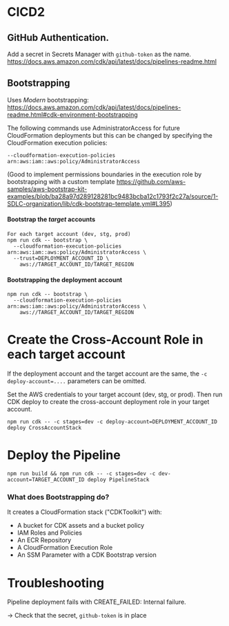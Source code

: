 # CICD2

## GitHub Authentication.

Add a secret in Secrets Manager with `github-token` as the name.
https://docs.aws.amazon.com/cdk/api/latest/docs/pipelines-readme.html

## Bootstrapping
Uses _Modern_ bootstrapping: https://docs.aws.amazon.com/cdk/api/latest/docs/pipelines-readme.html#cdk-environment-bootstrapping

The following commands use AdministratorAccess for future CloudFormation deployments but this can be changed by specifying the CloudFormation execution policies:
```
--cloudformation-execution-policies arn:aws:iam::aws:policy/AdministratorAccess
```
(Good to implement permissions boundaries in the execution role by bootstrapping with a custom template
https://github.com/aws-samples/aws-bootstrap-kit-examples/blob/ba28a97d289128281bc9483bcba12c1793f2c27a/source/1-SDLC-organization/lib/cdk-bootstrap-template.yml#L395)

#### Bootstrap the _target_ accounts
```
For each target account (dev, stg, prod)
npm run cdk -- bootstrap \
  --cloudformation-execution-policies arn:aws:iam::aws:policy/AdministratorAccess \
  --trust=DEPLOYMENT_ACCOUNT_ID \
    aws://TARGET_ACCOUNT_ID/TARGET_REGION
```

#### Bootstrapping the deployment account
```
npm run cdk -- bootstrap \
  --cloudformation-execution-policies arn:aws:iam::aws:policy/AdministratorAccess \
    aws://TARGET_ACCOUNT_ID/TARGET_REGION

```

# Create the Cross-Account Role in each target account
If the deployment account and the target account are the same, the `-c deploy-account=....` parameters can be omitted.

Set the AWS credentials to your target account (dev, stg, or prod).
Then run CDK deploy to create the cross-account deployment role in your target account.

```
npm run cdk -- -c stages=dev -c deploy-account=DEPLOYMENT_ACCOUNT_ID deploy CrossAccountStack
```

# Deploy the Pipeline

```
npm run build && npm run cdk -- -c stages=dev -c dev-account=TARGET_ACCOUNT_ID deploy PipelineStack
```

### What does Bootstrapping do?

It creates a CloudFormation stack ("CDKToolkit") with:

- A bucket for CDK assets and a bucket policy
- IAM Roles and Policies
- An ECR Repository
- A CloudFormation Execution Role
- An SSM Parameter with a CDK Bootstrap version

# Troubleshooting

Pipeline deployment fails with CREATE_FAILED: Internal failure.

-> Check that the secret, `github-token` is in place
